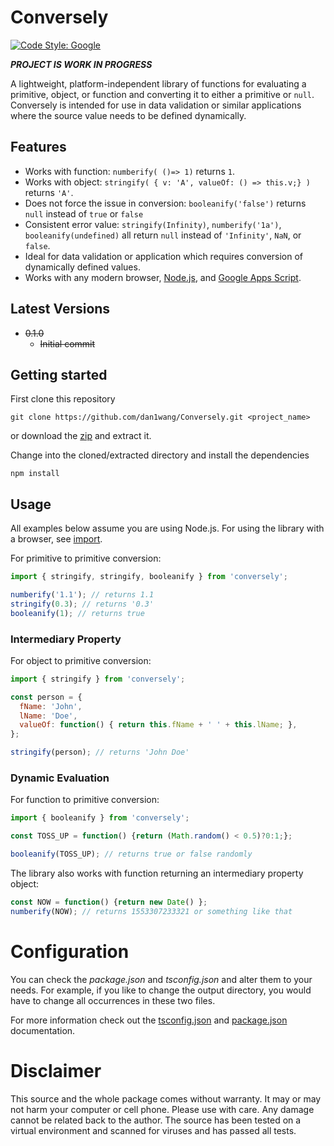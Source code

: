 # Conversely

[![Code Style: Google](https://img.shields.io/badge/code%20style-google-blueviolet.svg)](https://github.com/google/gts)

***PROJECT IS WORK IN PROGRESS***

A lightweight, platform-independent library of functions for evaluating a
primitive, object, or function and converting it to either a primitive or
`null`. Conversely is intended for use in data validation or similar
applications where the source value needs to be defined dynamically.

## Features
* Works with function:
    `numberify( ()=> 1)` returns `1`.
* Works with object:
    `stringify( { v: 'A', valueOf: () => this.v;} )` returns `'A'`.
* Does not force the issue in conversion:
    `booleanify('false')` returns `null` instead of `true` or `false`
* Consistent error value:
    `stringify(Infinity)`, `numberify('1a')`, `booleanify(undefined)`
  all return `null` instead of `'Infinity'`, `NaN`,  or `false`.
* Ideal for data validation or application which requires conversion of
  dynamically defined values.
* Works with any modern browser, [Node.js](https://nodejs.org/),
  and [Google Apps Script](https://developers.google.com/apps-script/).

## Latest Versions
* ~~0.1.0~~
  * ~~Initial commit~~

## Getting started
First clone this repository
```
git clone https://github.com/dan1wang/Conversely.git <project_name>
```
or download the [zip][1] and extract it.

Change into the cloned/extracted directory and install the dependencies
```
npm install
```

## Usage

All examples below assume you are using Node.js. For using the library with
a browser, see [import](doc/import).

For primitive to primitive conversion:

```JavaScript
import { stringify, stringify, booleanify } from 'conversely';

numberify('1.1'); // returns 1.1
stringify(0.3); // returns '0.3'
booleanify(1); // returns true
```

### Intermediary Property
For object to primitive conversion:

```JavaScript
import { stringify } from 'conversely';

const person = {
  fName: 'John',
  lName: 'Doe',
  valueOf: function() { return this.fName + ' ' + this.lName; },
};

stringify(person); // returns 'John Doe'
```

### Dynamic Evaluation
For function to primitive conversion:

```JavaScript
import { booleanify } from 'conversely';

const TOSS_UP = function() {return (Math.random() < 0.5)?0:1;};

booleanify(TOSS_UP); // returns true or false randomly
```

The library also works with function returning an intermediary property object:
```JavaScript
const NOW = function() {return new Date() };
numberify(NOW); // returns 1553307233321 or something like that
```

# Configuration
You can check the *package.json* and *tsconfig.json* and alter them to your needs. For example, if you like to change the output directory, you would have to change all occurrences in these two files.

For more information check out the [tsconfig.json][2] and [package.json][3] documentation.

# Disclaimer
This source and the whole package comes without warranty. It may or may not harm your computer or cell phone. Please use with care. Any damage cannot be related back to the author. The source has been tested on a virtual environment and scanned for viruses and has passed all tests.

  [1]: https://github.com/dan1wang/Conversely/archive/master.zip
  [2]: https://www.typescriptlang.org/docs/handbook/tsconfig-json.html
  [3]: https://docs.npmjs.com/files/package.json
